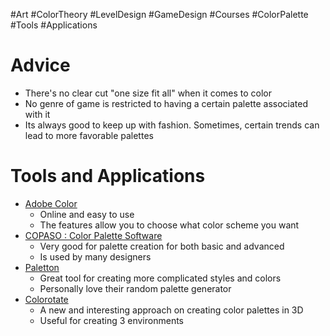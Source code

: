 #Art #ColorTheory #LevelDesign #GameDesign #Courses #ColorPalette #Tools #Applications

# Advice
- There's no clear cut "one size fit all" when it comes to color
- No genre of game is restricted to having a certain palette associated with it
- Its always good to keep up with fashion. Sometimes, certain trends can lead to more favorable palettes


# Tools and Applications
- [Adobe Color](https://color.adobe.com/pt/)
	- Online and easy to use
	- The features allow you to choose what color scheme you want
- [COPASO : Color Palette Software](https://www.colourlovers.com/copaso/ColorPaletteSoftware)
	- Very good for palette creation for both basic and advanced
	- Is used by many designers
- [Paletton](https://paletton.com/#uid=1000u0kllllaFw0g0qFqFg0w0aF)
	- Great tool for creating more complicated styles and colors
	- Personally love their random palette generator
- [Colorotate](http://web.colorotate.org)
	- A new and interesting approach on creating color palettes in 3D
	- Useful for creating 3 environments